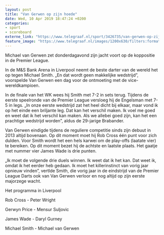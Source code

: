 ```yaml
---
layout: post
title: "Van Gerwen op zijn hoede"
date: Wed, 10 Apr 2019 18:47:24 +0200
categories: 
- sport 
- scoreboard 
externe_link: "https://www.telegraaf.nl/sport/3426735/van-gerwen-op-zijn-hoede"
feature_image: "https://www.telegraaf.nl/images/1200x630/filters:format(jpeg):quality(80)/cdn-kiosk-api.telegraaf.nl/37d05034-5bb9-11e9-84d4-02c309bc01c1.jpg"
---
```


<p class="intro">Michael van Gerwen zet donderdagavond zijn jacht voort op de koppositie in de Premier League.</p> <p>In de M&amp;S Bank Arena in Liverpool neemt de beste darter van de wereld het op tegen Michael Smith. „En dat wordt geen makkelijke wedstrijd”, voorspelde Van Gerwen een dag voor de ontmoeting met de vice-wereldkampioen.</p><p>In de finale van het WK wees hij Smith met 7-2 in sets terug. Tijdens de eerste speelronde van de Premier League versloeg hij de Engelsman met 7-5 in legs. „In onze eerste wedstrijd zat het heel dicht bij elkaar, maar vond ik op het einde een briljante leg. Dat kan het verschil maken. Ik voel me goed en weet dat ik het verschil kan maken. Als we allebei goed zijn, kan het een prachtige wedstrijd worden”, aldus de 29-jarige Brabander.</p><p>Van Gerwen eindigde tijdens de reguliere competitie sinds zijn debuut in 2013 altijd bovenaan. Op dit moment moet hij Rob Cross één punt voor zich dulden. Voor Smith wordt het een hels karwei om de play-offs (laatate vier) te bereiken. Op dit moment bezet hij de achtste en laatste plaats. Het gaatje met nummer vier James Wade is drie punten.</p><p>„Ik moet de volgende drie duels winnen. Ik weet dat ik het kan. Dat weet ik, omdat ik het eerder heb gedaan. Ik moet het killerinstinct van vorig jaar opnieuw vinden”, vertlde Smith, die vorig jaar in de eindstrijd van de Premier League Darts ook van Van Gerwen verloor en nog altijd op zijn eerste majorzege wacht.</p><p>Het programma in Liverpool</p><p>Rob Cross - Peter Wright</p><p>Gerwyn Price - Mensur Suljovic</p><p>James Wade - Daryl Gurney</p><p>Michael Smith - Michael van Gerwen</p>
